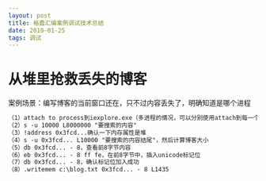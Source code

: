 ```yaml
---
layout: post
title: 格蠹汇编案例调试技术总结
date: 2019-01-25
tags: 调试  
---
```


# 从堆里抢救丢失的博客

案例场景：编写博客的当前窗口还在，只不过内容丢失了，明确知道是哪个进程

```txt
（1）attach to process到iexplore.exe（多进程的情况，可以分别使用attach到每一个进程，看哪个无法切换到当前窗口）
（2）s -u 10000 L8000000 "要搜索的内容"
（3）!address 0x3fcd...确认一下内存属性是堆
（4）s -u 0x3fcd... L10000 "要搜索的内容结尾"，然后计算博客大小
（5）db 0x3fcd... - 8，查看前8字节内容
（6）eb 0x3fcd... - 8 ff fe，在前8字节中，插入unicode标记位
（7）db 0x3fcd... - 8，确认标记位加入成功
（8）.writemem c:\blog.txt 0x3fcd... - 8 L1435
```

